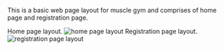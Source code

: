 This is a basic web page layout for muscle gym and comprises of home page and registration page.

Home page layout.
![home page layout](https://github.com/user-attachments/assets/8356be8a-016a-4605-84f6-b9de42e30054)
Registration page layout.
![registration page layout](https://github.com/user-attachments/assets/2700fad3-11c3-4bf3-b22d-f90a4f313aff)
